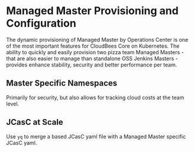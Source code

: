 # Managed Master Provisioning and Configuration

The dynamic provisioning of Managed Master by Operations Center is one of the most important features for CloudBees Core on Kubernetes. The ability to quickly and easily provision two pizza team Managed Masters - that are also easier to manage than standalone OSS Jenkins Masters - provides enhance stability, security and better performance per team.

## Master Specific Namespaces

Primarily for security, but also allows for tracking cloud costs at the team level.

## JCasC at Scale

Use `yq` to merge a based JCasC yaml file with a Managed Master specific JCasC yaml.